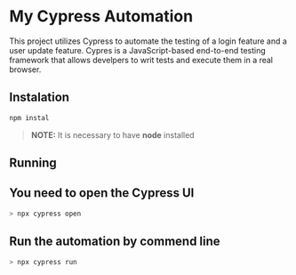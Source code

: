 # My Cypress Automation

This project utilizes Cypress to automate the testing of a login feature and a user update feature. 
Cypres is a JavaScript-based end-to-end testing framework that allows develpers to writ tests and execute them in a real browser.

## Instalation
``` bash
npm instal
```
> **NOTE:**
> It is necessary to have **node** installed
>
## Running

## You need to open the Cypress UI
``` bash
> npx cypress open
```
## Run the automation by commend line
``` bash
> npx cypress run
```

